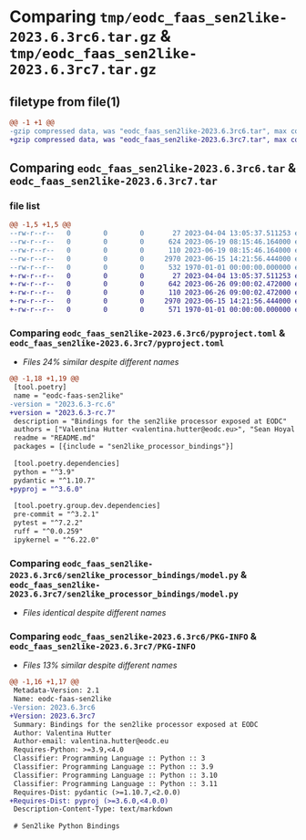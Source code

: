# Comparing `tmp/eodc_faas_sen2like-2023.6.3rc6.tar.gz` & `tmp/eodc_faas_sen2like-2023.6.3rc7.tar.gz`

## filetype from file(1)

```diff
@@ -1 +1 @@
-gzip compressed data, was "eodc_faas_sen2like-2023.6.3rc6.tar", max compression
+gzip compressed data, was "eodc_faas_sen2like-2023.6.3rc7.tar", max compression
```

## Comparing `eodc_faas_sen2like-2023.6.3rc6.tar` & `eodc_faas_sen2like-2023.6.3rc7.tar`

### file list

```diff
@@ -1,5 +1,5 @@
--rw-r--r--   0        0        0       27 2023-04-04 13:05:37.511253 eodc_faas_sen2like-2023.6.3rc6/README.md
--rw-r--r--   0        0        0      624 2023-06-19 08:15:46.164000 eodc_faas_sen2like-2023.6.3rc6/pyproject.toml
--rw-r--r--   0        0        0      110 2023-06-19 08:15:46.164000 eodc_faas_sen2like-2023.6.3rc6/sen2like_processor_bindings/__init__.py
--rw-r--r--   0        0        0     2970 2023-06-15 14:21:56.444000 eodc_faas_sen2like-2023.6.3rc6/sen2like_processor_bindings/model.py
--rw-r--r--   0        0        0      532 1970-01-01 00:00:00.000000 eodc_faas_sen2like-2023.6.3rc6/PKG-INFO
+-rw-r--r--   0        0        0       27 2023-04-04 13:05:37.511253 eodc_faas_sen2like-2023.6.3rc7/README.md
+-rw-r--r--   0        0        0      642 2023-06-26 09:00:02.472000 eodc_faas_sen2like-2023.6.3rc7/pyproject.toml
+-rw-r--r--   0        0        0      110 2023-06-26 09:00:02.472000 eodc_faas_sen2like-2023.6.3rc7/sen2like_processor_bindings/__init__.py
+-rw-r--r--   0        0        0     2970 2023-06-15 14:21:56.444000 eodc_faas_sen2like-2023.6.3rc7/sen2like_processor_bindings/model.py
+-rw-r--r--   0        0        0      571 1970-01-01 00:00:00.000000 eodc_faas_sen2like-2023.6.3rc7/PKG-INFO
```

### Comparing `eodc_faas_sen2like-2023.6.3rc6/pyproject.toml` & `eodc_faas_sen2like-2023.6.3rc7/pyproject.toml`

 * *Files 24% similar despite different names*

```diff
@@ -1,18 +1,19 @@
 [tool.poetry]
 name = "eodc-faas-sen2like"
-version = "2023.6.3-rc.6"
+version = "2023.6.3-rc.7"
 description = "Bindings for the sen2like processor exposed at EODC"
 authors = ["Valentina Hutter <valentina.hutter@eodc.eu>", "Sean Hoyal <sean.hoyal@eodc.eu>", "Lukas Weidenholzer <lukas.weidenholzer@eodc.eu>"]
 readme = "README.md"
 packages = [{include = "sen2like_processor_bindings"}]
 
 [tool.poetry.dependencies]
 python = "^3.9"
 pydantic = "^1.10.7"
+pyproj = "^3.6.0"
 
 [tool.poetry.group.dev.dependencies]
 pre-commit = "^3.2.1"
 pytest = "^7.2.2"
 ruff = "^0.0.259"
 ipykernel = "^6.22.0"
```

### Comparing `eodc_faas_sen2like-2023.6.3rc6/sen2like_processor_bindings/model.py` & `eodc_faas_sen2like-2023.6.3rc7/sen2like_processor_bindings/model.py`

 * *Files identical despite different names*

### Comparing `eodc_faas_sen2like-2023.6.3rc6/PKG-INFO` & `eodc_faas_sen2like-2023.6.3rc7/PKG-INFO`

 * *Files 13% similar despite different names*

```diff
@@ -1,16 +1,17 @@
 Metadata-Version: 2.1
 Name: eodc-faas-sen2like
-Version: 2023.6.3rc6
+Version: 2023.6.3rc7
 Summary: Bindings for the sen2like processor exposed at EODC
 Author: Valentina Hutter
 Author-email: valentina.hutter@eodc.eu
 Requires-Python: >=3.9,<4.0
 Classifier: Programming Language :: Python :: 3
 Classifier: Programming Language :: Python :: 3.9
 Classifier: Programming Language :: Python :: 3.10
 Classifier: Programming Language :: Python :: 3.11
 Requires-Dist: pydantic (>=1.10.7,<2.0.0)
+Requires-Dist: pyproj (>=3.6.0,<4.0.0)
 Description-Content-Type: text/markdown
 
 # Sen2like Python Bindings
```

